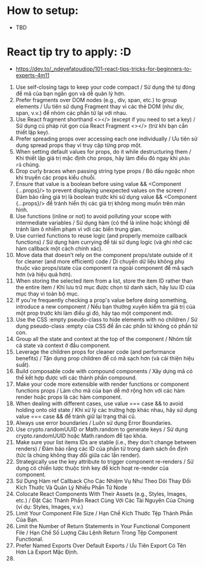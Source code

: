 # How to setup:
- TBD

# React tip try to apply: :D

- https://dev.to/_ndeyefatoudiop/101-react-tips-tricks-for-beginners-to-experts-4m11

1.  Use self-closing tags to keep your code compact / Sử dụng thẻ tự đóng để mã của bạn ngắn gọn và dễ quản lý hơn.
2.  Prefer fragments over DOM nodes (e.g., div, span, etc.) to group elements / Ưu tiên sử dụng Fragment thay vì các thẻ DOM (như div, span, v.v.) để nhóm các phần tử lại với nhau.
3.  Use React fragment shorthand <></> (except if you need to set a key) / Sử dụng cú pháp rút gọn của React Fragment <></> (trừ khi bạn cần thiết lập key).
4.  Prefer spreading props over accessing each one individually / Ưu tiên sử dụng spread props thay vì truy cập từng prop một.
5.  When setting default values for props, do it while destructuring them / Khi thiết lập giá trị mặc định cho props, hãy làm điều đó ngay khi `phân rã` chúng.
6.  Drop curly braces when passing string type props / Bỏ dấu ngoặc nhọn khi truyền các props kiểu chuỗi.
7.  Ensure that value is a boolean before using value && <Component {...props}/> to prevent displaying unexpected values on the screen / Đảm bảo rằng giá trị là boolean trước khi sử dụng value && <Component {...props}/> để tránh hiển thị các giá trị không mong muốn trên màn hình.
8.  Use functions (inline or not) to avoid polluting your scope with intermediate variables / Sử dụng hàm (có thể là inline hoặc không) để tránh làm ô nhiễm phạm vi với các biến trung gian.
9.  Use curried functions to reuse logic (and properly memoize callback functions) / Sử dụng hàm currying để tái sử dụng logic (và ghi nhớ các hàm callback một cách chính xác).
10. Move data that doesn't rely on the component props/state outside of it for cleaner (and more efficient) code / Di chuyển dữ liệu không phụ thuộc vào props/state của component ra ngoài component để mã sạch hơn (và hiệu quả hơn).
11. When storing the selected item from a list, store the item ID rather than the entire item / Khi lưu trữ mục được chọn từ danh sách, hãy lưu ID của mục thay vì toàn bộ mục.
12. If you're frequently checking a prop's value before doing something, introduce a new component / Nếu bạn thường xuyên kiểm tra giá trị của một prop trước khi làm điều gì đó, hãy tạo một component mới.
13. Use the CSS :empty pseudo-class to hide elements with no children / Sử dụng pseudo-class :empty của CSS để ẩn các phần tử không có phần tử con.
14. Group all the state and context at the top of the component / Nhóm tất cả state và context ở đầu component.
15. Leverage the children props for cleaner code (and performance benefits) / Tận dụng prop children để có mã sạch hơn (và cải thiện hiệu suất).
16. Build composable code with compound components / Xây dựng mã có thể kết hợp được với các thành phần compound.
17. Make your code more extensible with render functions or component functions props / Làm cho mã của bạn dễ mở rộng hơn với các hàm render hoặc props là các hàm component.
18. When dealing with different cases, use value === case && <Component /> to avoid holding onto old state / Khi xử lý các trường hợp khác nhau, hãy sử dụng value === case && <Component /> để tránh giữ lại trạng thái cũ.
19. Always use error boundaries / Luôn sử dụng Error Boundaries.
20. Use crypto.randomUUID or Math.random to generate keys / Sử dụng crypto.randomUUID hoặc Math.random để tạo khóa.
21. Make sure your list items IDs are stable (i.e., they don't change between renders) / Đảm bảo rằng các ID của phần tử trong danh sách ổn định (tức là chúng không thay đổi giữa các lần render).
22. Strategically use the key attribute to trigger component re-renders / Sử dụng có chiến lược thuộc tính key để kích hoạt re-render của component.
23. Sử Dụng Hàm ref Callback Cho Các Nhiệm Vụ Như Theo Dõi Thay Đổi Kích Thước Và Quản Lý Nhiều Phần Tử Node
24. Colocate React Components With Their Assets (e.g., Styles, Images, etc.) / Đặt Các Thành Phần React Cùng Với Các Tài Nguyên Của Chúng (ví dụ: Styles, Images, v.v.)
25. Limit Your Component File Size / Hạn Chế Kích Thước Tệp Thành Phần Của Bạn.
26. Limit the Number of Return Statements in Your Functional Component File / Hạn Chế Số Lượng Câu Lệnh Return Trong Tệp Component Functional.
27. Prefer Named Exports Over Default Exports / Ưu Tiên Export Có Tên Hơn Là Export Mặc Định.
28. 
